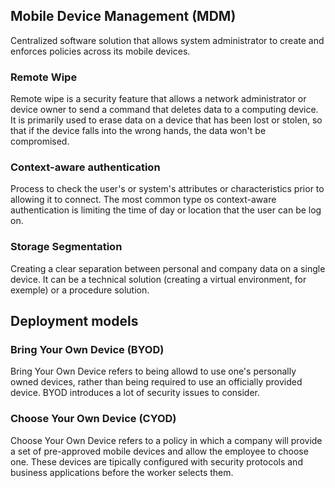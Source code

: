 ## Mobile Device Management (MDM)
Centralized software solution that allows system administrator to create and enforces policies across its mobile devices.
### Remote Wipe
Remote wipe is a security feature that allows a network administrator or device owner to send a command that deletes data to a computing device. It is primarily used to erase data on a device that has been lost or stolen, so that if the device falls into the wrong hands, the data won't be compromised.
### Context-aware authentication
Process to check the user's or system's attributes or characteristics prior to allowing it to connect. The most common type os context-aware authentication is limiting the time of day or location that the user can be log on.

### Storage Segmentation
Creating a clear separation between personal and company data on a single device. It can be a technical solution (creating a virtual environment, for exemple) or a procedure solution.

## Deployment models
### Bring Your Own Device (BYOD)
Bring Your Own Device refers to being allowd to use one's personally owned devices, rather than being required to use an officially provided device. BYOD introduces a lot of security issues to consider.

### Choose Your Own Device (CYOD)
Choose Your Own Device refers to a policy in which a company will provide a set of pre-approved mobile devices and allow the employee to choose one. These devices are tipically configured with security protocols and business applications before the worker selects them. 
